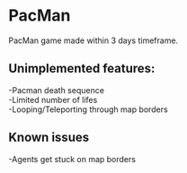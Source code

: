 # PacMan
 PacMan game made within 3 days timeframe.

## Unimplemented features:
 -Pacman death sequence<br>
 -Limited number of lifes<br>
 -Looping/Teleporting through map borders

## Known issues
 -Agents get stuck on map borders
